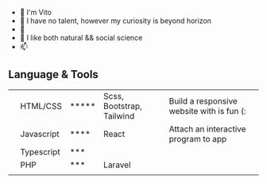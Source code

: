 - 👋 I'm Vito
- 👀 I have no talent, however my curiosity is beyond horizon
- 🌱
- 💞️ I like both natural && social science
- 📫 

## Language & Tools
| |          |       |                         |                                          | |
|-|-         |-      |-                        |-                                         |-|
| |HTML/CSS  |\***** |Scss, Bootstrap, Tailwind|Build a responsive website with is fun (: | |
| |Javascript|\****  |React                    |Attach an interactive program to app      | |
| |Typescript|\***   |                         |                                          | |       
| |PHP       |\***   |Laravel                  |                                          | |
| |          |       |                         |                                          | |

<!---
ardikaVito/ardikaVito is a ✨ special ✨ repository because its `README.md` (this file) appears on your GitHub profile.
You can click the Preview link to take a look at your changes.
--->

